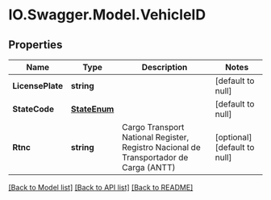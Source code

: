 # IO.Swagger.Model.VehicleID
## Properties

Name | Type | Description | Notes
------------ | ------------- | ------------- | -------------
**LicensePlate** | **string** |  | [default to null]
**StateCode** | [**StateEnum**](StateEnum.md) |  | [default to null]
**Rtnc** | **string** | Cargo Transport National Register, Registro Nacional de Transportador de Carga (ANTT) | [optional] [default to null]

[[Back to Model list]](../README.md#documentation-for-models) [[Back to API list]](../README.md#documentation-for-api-endpoints) [[Back to README]](../README.md)

